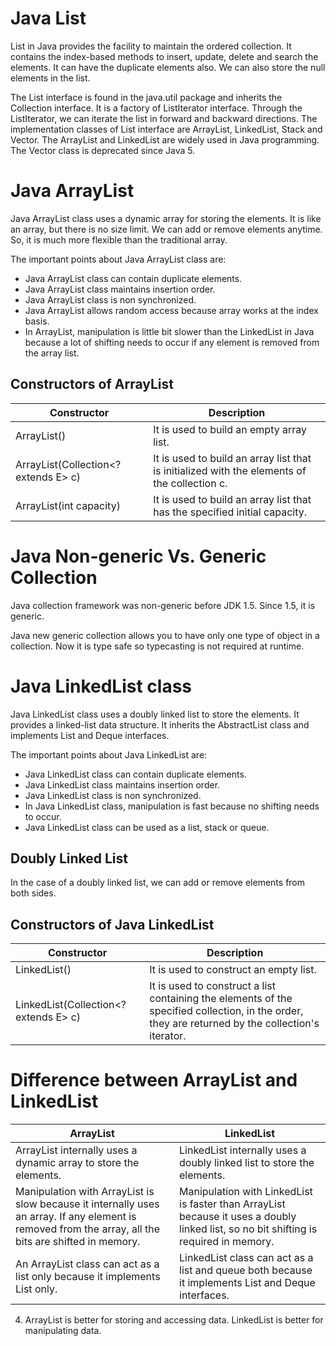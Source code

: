 # Java List
List in Java provides the facility to maintain the ordered collection. It contains the index-based methods to insert, update, delete and search the elements. It can have the duplicate elements also. We can also store the null elements in the list.

The List interface is found in the java.util package and inherits the Collection interface. It is a factory of ListIterator interface. Through the ListIterator, we can iterate the list in forward and backward directions. The implementation classes of List interface are ArrayList, LinkedList, Stack and Vector. The ArrayList and LinkedList are widely used in Java programming. The Vector class is deprecated since Java 5.

# Java ArrayList
Java ArrayList class uses a dynamic array for storing the elements. It is like an array, but there is no size limit. We can add or remove elements anytime. So, it is much more flexible than the traditional array.

The important points about Java ArrayList class are:
- Java ArrayList class can contain duplicate elements.
- Java ArrayList class maintains insertion order.
- Java ArrayList class is non synchronized.
- Java ArrayList allows random access because array works at the index basis.
- In ArrayList, manipulation is little bit slower than the LinkedList in Java because a lot of shifting needs to occur if any element is removed from the array list.

## Constructors of ArrayList
| Constructor |	Description |
| ----------- | ----------- |
| ArrayList() |	It is used to build an empty array list. |
| ArrayList(Collection<? extends E> c) |	It is used to build an array list that is initialized with the elements of the collection c. |
| ArrayList(int capacity) |	It is used to build an array list that has the specified initial capacity. |

# Java Non-generic Vs. Generic Collection
Java collection framework was non-generic before JDK 1.5. Since 1.5, it is generic.

Java new generic collection allows you to have only one type of object in a collection. Now it is type safe so typecasting is not required at runtime.

# Java LinkedList class
Java LinkedList class uses a doubly linked list to store the elements. It provides a linked-list data structure. It inherits the AbstractList class and implements List and Deque interfaces.

The important points about Java LinkedList are:

- Java LinkedList class can contain duplicate elements.
- Java LinkedList class maintains insertion order.
- Java LinkedList class is non synchronized.
- In Java LinkedList class, manipulation is fast because no shifting needs to occur.
- Java LinkedList class can be used as a list, stack or queue.

## Doubly Linked List
In the case of a doubly linked list, we can add or remove elements from both sides.

## Constructors of Java LinkedList
| Constructor |	Description |
| ----------- | ----------- |
| LinkedList() |	It is used to construct an empty list. |
| LinkedList(Collection<? extends E> c) |	It is used to construct a list containing the elements of the specified collection, in the order, they are returned by the collection's iterator. |

# Difference between ArrayList and LinkedList

| ArrayList |	LinkedList |
| --------- | ---------- |
| ArrayList internally uses a dynamic array to store the elements. |	LinkedList internally uses a doubly linked list to store the elements. |
| Manipulation with ArrayList is slow because it internally uses an array. If any element is removed from the array, all the bits are shifted in memory. |	Manipulation with LinkedList is faster than ArrayList because it uses a doubly linked list, so no bit shifting is required in memory. |
| An ArrayList class can act as a list only because it implements List only. |	LinkedList class can act as a list and queue both because it implements List and Deque interfaces. |
4) ArrayList is better for storing and accessing data.	LinkedList is better for manipulating data.

